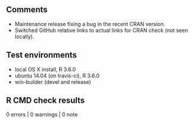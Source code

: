 ## Comments

* Maintenance release fixing a bug in the recent CRAN version.
* Switched GitHub relative links to actual links for CRAN check (not seen locally).


## Test environments

* local OS X install, R 3.6.0
* ubuntu 14.04 (on travis-ci), R 3.6.0
* win-builder (devel and release)

## R CMD check results

0 errors | 0 warnings | 0 note


